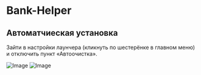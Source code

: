 # Bank-Helper

## Автоматчиеская установка
Зайти в настройки лаунчера (кликнуть по шестерёнке в главном меню) и отключить пункт «Автоочистка».

![Image](https://i.imgur.com/HCC1eId.png)
![Image](https://i.imgur.com/V0mb2ez.png)
